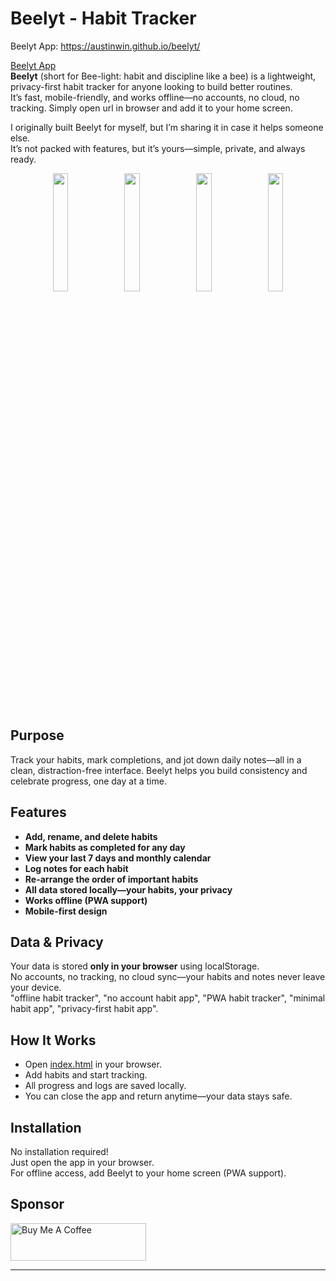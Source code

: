 # Beelyt - Habit Tracker
Beelyt App: https://austinwin.github.io/beelyt/  

[Beelyt App](https://austinwin.github.io/beelyt/)  
**Beelyt** (short for Bee-light: habit and discipline like a bee) is a lightweight, privacy-first habit tracker for anyone looking to build better routines.  
It’s fast, mobile-friendly, and works offline—no accounts, no cloud, no tracking. Simply open url in browser and add it to your home screen.  

I originally built Beelyt for myself, but I’m sharing it in case it helps someone else.  
It’s not packed with features, but it’s yours—simple, private, and always ready.

<!-- Image grid with responsive layout using HTML inside Markdown -->
<p align="center">
  <img src="https://github.com/user-attachments/assets/1d2656c8-dbb6-4773-a069-0cfd83b35b54" width="22%" />
  <img src="https://github.com/user-attachments/assets/0dc63acf-b610-4880-a129-679f3e9fb487" width="22%" />
  <img src="https://github.com/user-attachments/assets/0ac841ba-ab1a-4f01-9298-beb8ce139287" width="22%" />
  <img src="https://github.com/user-attachments/assets/93c1f301-dd88-4eb9-9d50-86190784e645" width="22%" />
</p>






## Purpose

Track your habits, mark completions, and jot down daily notes—all in a clean, distraction-free interface. Beelyt helps you build consistency and celebrate progress, one day at a time.

## Features

- **Add, rename, and delete habits**  
- **Mark habits as completed for any day**  
- **View your last 7 days and monthly calendar**  
- **Log notes for each habit**
- **Re-arrange the order of important habits**  
- **All data stored locally—your habits, your privacy**  
- **Works offline (PWA support)**  
- **Mobile-first design**

## Data & Privacy

Your data is stored **only in your browser** using localStorage.  
No accounts, no tracking, no cloud sync—your habits and notes never leave your device.  
"offline habit tracker", "no account habit app", "PWA habit tracker", "minimal habit app", "privacy-first habit app".

## How It Works

- Open [index.html](index.html) in your browser.
- Add habits and start tracking.
- All progress and logs are saved locally.
- You can close the app and return anytime—your data stays safe.

## Installation

No installation required!  
Just open the app in your browser.  
For offline access, add Beelyt to your home screen (PWA support).

## Sponsor
<a href="https://www.buymeacoffee.com/austinwin" target="_blank"><img src="https://cdn.buymeacoffee.com/buttons/v2/default-yellow.png" alt="Buy Me A Coffee" style="height: 60px !important;width: 217px !important;" ></a>

---
